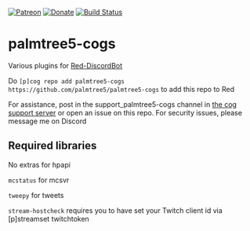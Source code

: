 [![Patreon](https://img.shields.io/badge/My-Patreon-orange.svg)](https://www.patreon.com/palmtree5) [![Donate](https://img.shields.io/badge/Paypal-donate-blue.svg)](https://paypal.me/palmtree5) [![Build Status](https://travis-ci.org/palmtree5/palmtree5-cogs.svg?branch=master)](https://travis-ci.org/palmtree5/palmtree5-cogs)

# palmtree5-cogs

Various plugins for [Red-DiscordBot](https://github.com/Twentysix26/Red-DiscordBot)

Do `[p]cog repo add palmtree5-cogs https://github.com/palmtree5/palmtree5-cogs` to add this repo to Red

For assistance, post in the support_palmtree5-cogs channel in [the cog support server](https://discord.gg/GET4DVk) or open an issue on this repo. For security issues, please message me on Discord

## Required libraries

No extras for hpapi

`mcstatus` for mcsvr

`tweepy` for tweets

`stream-hostcheck` requires you to have set your Twitch client id via [p]streamset twitchtoken
